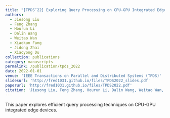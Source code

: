 ```yaml
---
title: "[TPDS’22] Exploring Query Processing on CPU-GPU Integrated Edge Device"
authors: 
  - Jiesong Liu
  - Feng Zhang
  - Hourun Li
  - Dalin Wang
  - Weitao Wan
  - Xiaokun Fang
  - Jidong Zhai
  - Xiaoyong Du
collection: publications
category: manuscripts
permalink: /publication/tpds_2022
date: 2022-01-01
venue: 'IEEE Transactions on Parallel and Distributed Systems (TPDS)'
slidesurl: 'http://fred1031.github.io/files/TPDS2022_slides.pdf'
paperurl: 'http://fred1031.github.io/files/TPDS2022.pdf'
citation: 'Jiesong Liu, Feng Zhang, Hourun Li, Dalin Wang, Weitao Wan, Xiaokun Fang, Jidong Zhai, Xiaoyong Du. (2022). "Exploring Query Processing on CPU-GPU Integrated Edge Device." <i>TPDS 2022</i>.'
---
```


This paper explores efficient query processing techniques on CPU-GPU integrated edge devices.
